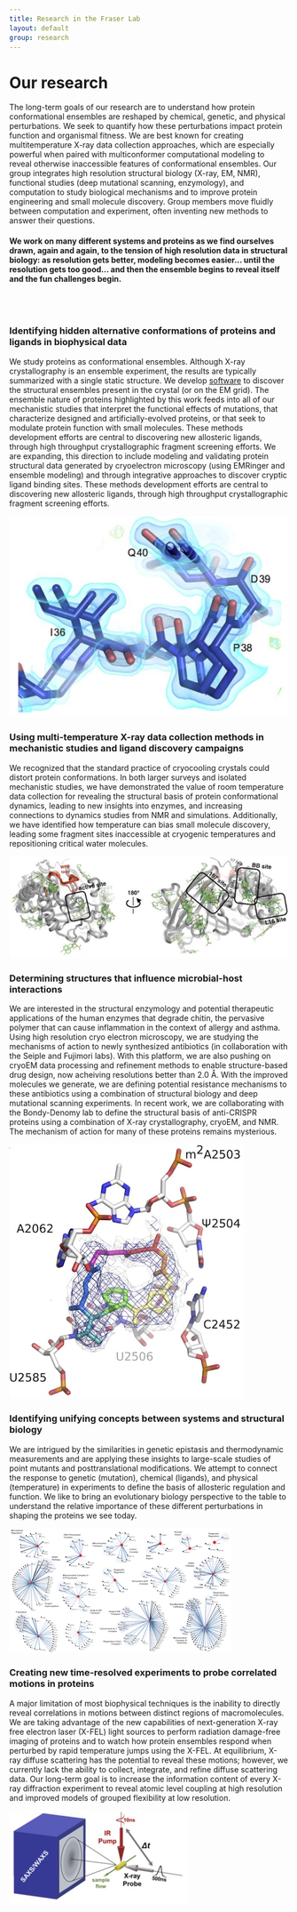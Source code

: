 ```yaml
---
title: Research in the Fraser Lab
layout: default
group: research
---
```


<!-- <img class="img-fluid mx-auto d-block" src="/static/img/fraseratucsf.jpg" alt="Fraser at UCSF, in molecular form">
 -->
<div class="row">

# Our research
The long-term goals of our research are to understand how protein conformational ensembles are reshaped by chemical, genetic, and physical perturbations. We seek to quantify how these perturbations impact protein function and organismal fitness. We are best known for creating multitemperature X-ray data collection approaches, which are especially powerful when paired with multiconformer computational modeling to reveal otherwise inaccessible features of conformational ensembles. Our group integrates high resolution structural biology (X-ray, EM, NMR), functional studies (deep mutational scanning, enzymology), and computation to study biological mechanisms and to improve protein engineering and small molecule discovery. Group members move fluidly between computation and experiment, often inventing new methods to answer their questions. 

#### We work on many different systems and proteins as we find ourselves drawn, again and again, to the tension of high resolution data in structural biology: as resolution gets better, modeling becomes easier... until the resolution gets too good... and then the ensemble begins to reveal itself and the fun challenges begin.
<br>
<br>

</div>

<div class="row">

<div class="col-md-7">


### Identifying hidden alternative conformations of proteins and ligands in biophysical data

We study proteins as conformational ensembles.
Although X-ray crystallography is an ensemble experiment, the results are typically summarized with a single static structure.
We develop [software](https://github.com/ExcitedStates/qfit-3.0) to discover the structural ensembles present in the crystal (or on the EM grid).
The ensemble nature of proteins highlighted by this work feeds into all of our mechanistic studies that interpret the functional effects of mutations, that characterize designed and artificially-evolved proteins, or that seek to modulate protein function with small molecules.
These methods development efforts are central to discovering new allosteric ligands, through high throughput crystallographic fragment screening efforts.
We are expanding, this direction to include modeling and validating protein structural data generated by cryoelectron microscopy (using EMRinger and ensemble modeling) and through integrative approaches to discover cryptic ligand binding sites. 
These methods development efforts are central to discovering new allosteric ligands, through high throughput crystallographic fragment screening efforts.

</div>
<div class="col-md-5">
<img class="img-fluid" src="/static/img/pub/2017_biel.jpg" alt="qFit">
</div>

<div class="col-md-7">


### Using multi-temperature X-ray data collection methods in mechanistic studies and ligand discovery campaigns

We recognized that the standard practice of cryocooling crystals could distort protein conformations.
In both larger surveys and isolated mechanistic studies, we have demonstrated the value of room temperature data collection for revealing the structural basis of protein conformational dynamics, leading to new insights into enzymes, and increasing connections to dynamics studies from NMR and simulations.
Additionally, we have identified how temperature can bias small molecule discovery, leading some fragment sites inaccessible at cryogenic temperatures and repositioning critical water molecules.
</div>

<div class="col-md-5">
<img class="img-fluid" src="/static/img/pub/2018_keedy_hill.jpg" alt="ptp1b">
</div>

<div class="col-md-7">


### Determining structures that influence microbial-host interactions

We are interested in the structural enzymology and potential therapeutic applications of the human enzymes that degrade chitin, the pervasive polymer that can cause inflammation in the context of allergy and asthma. Using high resolution cryo electron microscopy, we are studying the mechanisms of action to newly synthesized antibiotics (in collaboration with the Seiple and Fujimori labs). With this platform, we are also pushing on cryoEM data processing and refinement methods to enable structure-based drug design, now acheiving resolutions better than 2.0 Å. With the improved molecules we generate, we are defining potential resistance mechanisms to these antibiotics using a combination of structural biology and deep mutational scanning experiments. In recent work, we are collaborating with the Bondy-Denomy lab to define the structural basis of anti-CRISPR proteins using a combination of X-ray crystallography, cryoEM, and NMR. The mechanism of action for many of these proteins remains mysterious.
</div>

<div class="col-md-5">
<img class="img-fluid" src="/static/img/pub/2019_li_pellegrino.jpg" alt="antibiotic">
</div>

<div class="col-md-7">


### Identifying unifying concepts between systems and structural biology

We are intrigued by the similarities in genetic epistasis and thermodynamic measurements and are applying these insights to large-scale studies of point mutants and posttranslational modifications. We attempt to connect the response to genetic (mutation), chemical (ligands), and physical (temperature) in experiments to define the basis of allosteric regulation and function. We like to bring an evolutionary biology perspective to the table to understand the relative importance of these different perturbations in shaping the proteins we see today.
</div>

<div class="col-md-5">
<img class="img-fluid" src="/static/img/pub/2020_gordon_jang_bouhaddou_xu_obernier_white_omeara_rezelj.png" alt="hairball">
</div>

<div class="col-md-7">


### Creating new time-resolved experiments to probe correlated motions in proteins

A major limitation of most biophysical techniques is the inability to directly reveal correlations in motions between distinct regions of macromolecules.
We are taking advantage of the new capabilities of next-generation X-ray free electron laser (X-FEL) light sources to perform radiation damage-free imaging of proteins and to watch how protein ensembles respond when perturbed by rapid temperature jumps using the X-FEL.
At equilibrium, X-ray diffuse scattering has the potential to reveal these motions; however, we currently lack the ability to collect, integrate, and refine diffuse scattering data.
Our long-term goal is to increase the information content of every X-ray diffraction experiment to reveal atomic level coupling at high resolution and improved models of grouped flexibility at low resolution.
</div>

<div class="col-md-5">
<img class="img-fluid" src="/static/img/pub/2019_thompson.jpg" alt="tjump">
</div>

</div>